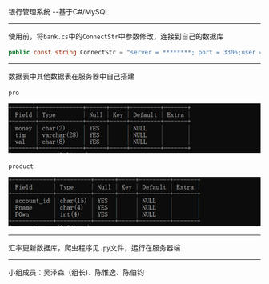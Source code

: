 银行管理系统 --基于C#/MySQL

-----------------

使用前，将`bank.cs`中的`ConnectStr`中参数修改，连接到自己的数据库

```c#
public const string ConnectStr = "server = ********; port = 3306;user = bank;password = ****; database = ****;";
```

-----------------

数据表中其他数据表在服务器中自己搭建

`pro`

![image-20200707180242450](https://github.com/ZoRoronoa/BankSystemByCSharp/blob/master/IMAGE/1.png)

`product`

![image-20200707180254241](https://github.com/ZoRoronoa/BankSystemByCSharp/blob/master/IMAGE/2.png)

-------

汇率更新数据库，爬虫程序见`.py`文件，运行在服务器端

----------------

小组成员：吴泽森（组长)、陈惟逸、陈伯钧